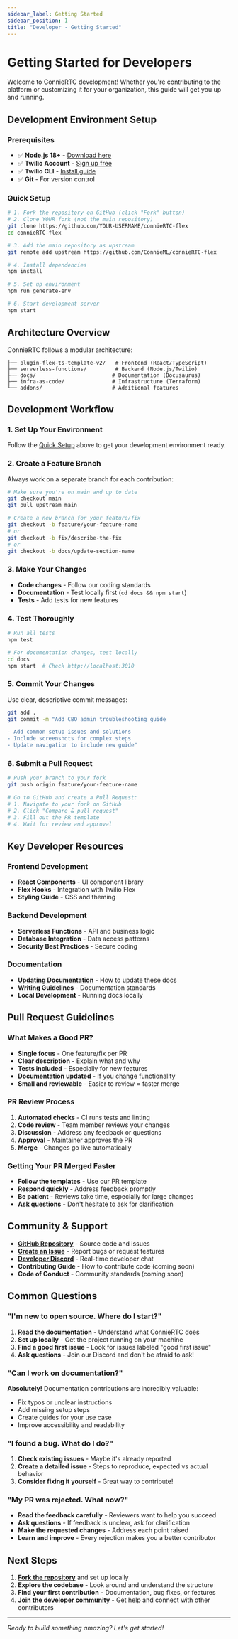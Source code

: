 ```yaml
---
sidebar_label: Getting Started
sidebar_position: 1
title: "Developer - Getting Started"
---
```


# Getting Started for Developers

Welcome to ConnieRTC development! Whether you're contributing to the platform or customizing it for your organization, this guide will get you up and running.

## Development Environment Setup

### Prerequisites
- ✅ **Node.js 18+** - [Download here](https://nodejs.org)
- ✅ **Twilio Account** - [Sign up free](https://www.twilio.com/try-twilio)
- ✅ **Twilio CLI** - [Install guide](https://www.twilio.com/docs/twilio-cli/quickstart)
- ✅ **Git** - For version control

### Quick Setup

```bash
# 1. Fork the repository on GitHub (click "Fork" button)
# 2. Clone YOUR fork (not the main repository)
git clone https://github.com/YOUR-USERNAME/connieRTC-flex
cd connieRTC-flex

# 3. Add the main repository as upstream
git remote add upstream https://github.com/ConnieML/connieRTC-flex

# 4. Install dependencies
npm install

# 5. Set up environment
npm run generate-env

# 6. Start development server
npm start
```

## Architecture Overview

ConnieRTC follows a modular architecture:

```
├── plugin-flex-ts-template-v2/   # Frontend (React/TypeScript)
├── serverless-functions/         # Backend (Node.js/Twilio)
├── docs/                        # Documentation (Docusaurus)
├── infra-as-code/               # Infrastructure (Terraform)
└── addons/                      # Additional features
```

## Development Workflow

### 1. Set Up Your Environment
Follow the [Quick Setup](#quick-setup) above to get your development environment ready.

### 2. Create a Feature Branch
Always work on a separate branch for each contribution:

```bash
# Make sure you're on main and up to date
git checkout main
git pull upstream main

# Create a new branch for your feature/fix
git checkout -b feature/your-feature-name
# or
git checkout -b fix/describe-the-fix
# or  
git checkout -b docs/update-section-name
```

### 3. Make Your Changes
- **Code changes** - Follow our coding standards
- **Documentation** - Test locally first (`cd docs && npm start`)
- **Tests** - Add tests for new features

### 4. Test Thoroughly
```bash
# Run all tests
npm test

# For documentation changes, test locally
cd docs
npm start  # Check http://localhost:3010
```

### 5. Commit Your Changes
Use clear, descriptive commit messages:

```bash
git add .
git commit -m "Add CBO admin troubleshooting guide

- Add common setup issues and solutions
- Include screenshots for complex steps  
- Update navigation to include new guide"
```

### 6. Submit a Pull Request
```bash
# Push your branch to your fork
git push origin feature/your-feature-name

# Go to GitHub and create a Pull Request:
# 1. Navigate to your fork on GitHub
# 2. Click "Compare & pull request" 
# 3. Fill out the PR template
# 4. Wait for review and approval
```

## Key Developer Resources

### Frontend Development
- **React Components** - UI component library
- **Flex Hooks** - Integration with Twilio Flex
- **Styling Guide** - CSS and theming

### Backend Development  
- **Serverless Functions** - API and business logic
- **Database Integration** - Data access patterns
- **Security Best Practices** - Secure coding

### Documentation
- **[Updating Documentation](./updating-docs)** - How to update these docs
- **Writing Guidelines** - Documentation standards
- **Local Development** - Running docs locally

## Pull Request Guidelines

### What Makes a Good PR?
- **Single focus** - One feature/fix per PR
- **Clear description** - Explain what and why
- **Tests included** - Especially for new features
- **Documentation updated** - If you change functionality
- **Small and reviewable** - Easier to review = faster merge

### PR Review Process
1. **Automated checks** - CI runs tests and linting
2. **Code review** - Team member reviews your changes
3. **Discussion** - Address any feedback or questions
4. **Approval** - Maintainer approves the PR
5. **Merge** - Changes go live automatically

### Getting Your PR Merged Faster
- **Follow the templates** - Use our PR template
- **Respond quickly** - Address feedback promptly
- **Be patient** - Reviews take time, especially for large changes
- **Ask questions** - Don't hesitate to ask for clarification

## Community & Support

- **[GitHub Repository](https://github.com/ConnieML/connieRTC-flex)** - Source code and issues
- **[Create an Issue](https://github.com/ConnieML/connieRTC-flex/issues/new)** - Report bugs or request features
- **[Developer Discord](https://discord.gg/connie-dev)** - Real-time developer chat
- **Contributing Guide** - How to contribute code (coming soon)
- **Code of Conduct** - Community standards (coming soon)

## Common Questions

### "I'm new to open source. Where do I start?"
1. **Read the documentation** - Understand what ConnieRTC does
2. **Set up locally** - Get the project running on your machine
3. **Find a good first issue** - Look for issues labeled "good first issue"
4. **Ask questions** - Join our Discord and don't be afraid to ask!

### "Can I work on documentation?"
**Absolutely!** Documentation contributions are incredibly valuable:
- Fix typos or unclear instructions
- Add missing setup steps
- Create guides for your use case
- Improve accessibility and readability

### "I found a bug. What do I do?"
1. **Check existing issues** - Maybe it's already reported
2. **Create a detailed issue** - Steps to reproduce, expected vs actual behavior
3. **Consider fixing it yourself** - Great way to contribute!

### "My PR was rejected. What now?"
- **Read the feedback carefully** - Reviewers want to help you succeed
- **Ask questions** - If feedback is unclear, ask for clarification  
- **Make the requested changes** - Address each point raised
- **Learn and improve** - Every rejection makes you a better contributor

## Next Steps

1. **[Fork the repository](https://github.com/ConnieML/connieRTC-flex/fork)** and set up locally
2. **Explore the codebase** - Look around and understand the structure
3. **Find your first contribution** - Documentation, bug fixes, or features
4. **[Join the developer community](https://discord.gg/connie-dev)** - Get help and connect with other contributors

---

*Ready to build something amazing? Let's get started!*